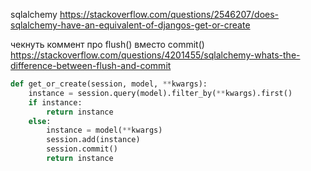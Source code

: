 sqlalchemy
https://stackoverflow.com/questions/2546207/does-sqlalchemy-have-an-equivalent-of-djangos-get-or-create

чекнуть коммент про flush() вместо commit()
https://stackoverflow.com/questions/4201455/sqlalchemy-whats-the-difference-between-flush-and-commit


```python
def get_or_create(session, model, **kwargs):
    instance = session.query(model).filter_by(**kwargs).first()
    if instance:
        return instance
    else:
        instance = model(**kwargs)
        session.add(instance)
        session.commit()
        return instance
```